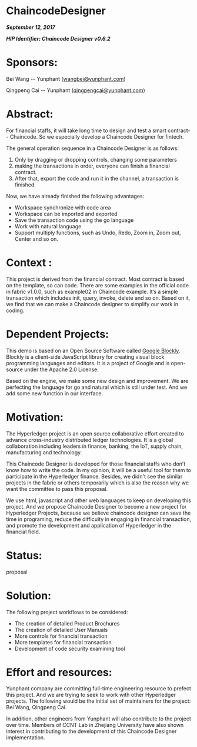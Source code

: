 # ChaincodeDesigner

***September 12, 2017***

***HIP Identifier: Chaincode Designer v0.6.2***

# Sponsors: 

Bei Wang -- Yunphant (wangbei@yunphant.com)

Qingpeng Cai -- Yunphant (qingpengcai@yunphant.com)

# Abstract:

For financial staffs, it will take long time to design and test a smart contract-- Chaincode. So we especially develop a Chaincode Designer for fintech. 

The general operation sequence in a Chaincode Designer is as follows:

1. Only by dragging or dropping controls, changing some parameters
2. making the transactions in order, everyone can finish a financial contract.
3. After that, export the code and run it in the channel, a transaction is finished.

Now, we have already finished the following advantages:

 - Workspace synchronize with code area
 - Workspace can be imported and exported
 - Save the transaction code using the go language
 - Work with natural language
 - Support multiply functions, such as Undo, Redo, Zoom in, Zoom out, Center and so on.


# Context :

This project is derived from the financial contract. Most contract is based on the template, so can code. There are some examples in the official code in fabric v1.0.0, such as example02 in Chaincode example. It’s a simple transaction which includes init, query, invoke, delete and so on. Based on it, we find that we can make a Chaincode designer to simplify our work in coding.


# Dependent Projects:

This demo is based on an Open Source Software called [Google Blockly](https://developers.google.com/blockly). Blockly is a client-side JavaScript library for creating visual block programming languages and editors. It is a project of Google and is open-source under the Apache 2.0 License.

Based on the engine, we make some new design and improvement. We are perfecting the language for go and natural which is still under test. And we add some new function in our interface.

# Motivation:

The Hyperledger project is an open source collaborative effort created to advance cross-industry distributed ledger technologies. It is a global collaboration including leaders in finance, banking, the IoT, supply chain, manufacturing and technology.

This Chaincode Designer is developed for those financial staffs who don’t know how to write the code. In my opinion, it will be a useful tool for them to participate in the Hyperledger finance. Besides, we didn't see the similar projects in the fabric or others temporarily which is also the reason why we want the committee to pass this proposal.

We use html, javascript and other web languages to keep on developing this project. And we propose Chaincode Designer to become a new project for Hyperledger Projects, because we believe chaincode designer can save the time in programing, reduce the difficulty in engaging in financial transaction, and promote the development and application of Hyperledger in the financial field.

# Status:
    
proposal

# Solution:

The following project workflows to be considered:

 - The creation of detailed Product Brochures
 - The creation of detailed User Manuals
 - More controls for financial transaction
 - More templates for financial transaction
 - Development of code security examining tool

# Effort and resources:

Yunphant company are committing full-time engineering resource to prefect this project. And we are trying to seek to work with other Hyperledger projects. The following would be the initial set of maintainers for the project: Bei Wang, Qingpeng Cai.

In addition, other engineers from Yunphant will also contribute to the project over time. Members of CCNT Lab in Zhejiang University have also shown interest in contributing to the development of this Chaincode Designer implementation.


